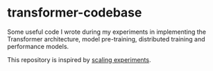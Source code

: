 # transformer-codebase

Some useful code I wrote during my experiments in implementing the Transformer architecture, model pre-training, distributed training and performance models.

This repository is inspired by [scaling experiments](https://github.com/sholtodouglas/scalingExperiments).
